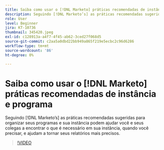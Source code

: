 ```yaml
---
title: Saiba como usar o [!DNL Marketo] práticas recomendadas de instância e programa
description: Seguindo [!DNL Marketo’s] as práticas recomendadas sugeridas para organizar seus programas e sua instância podem ajudar você e seus colegas a encontrar o que é necessário em sua instância, quando você precisar, e ajudam a tornar seus relatórios mais precisos.
role: User
level: Beginner
jira: KT-10736
thumbnail: 345420.jpeg
exl-id: c128913a-a4f7-4f45-ab62-3ced27f068d5
source-git-commit: c2aa5a0dbd22bb949a865f219e5ecbc2c96d6286
workflow-type: tm+mt
source-wordcount: '86'
ht-degree: 0%

---
```


# Saiba como usar o [!DNL Marketo] práticas recomendadas de instância e programa

Seguindo [!DNL Marketo’s] as práticas recomendadas sugeridas para organizar seus programas e sua instância podem ajudar você e seus colegas a encontrar o que é necessário em sua instância, quando você precisar, e ajudam a tornar seus relatórios mais precisos.

>[!VIDEO](https://video.tv.adobe.com/v/345420/?quality=12&learn=on)
